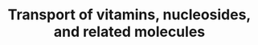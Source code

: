 ---
annotations:
- id: PW:0000103
  parent: regulatory pathway
  type: Pathway Ontology
  value: transport pathway
authors:
- MaintBot
- Khanspers
- ReactomeTeam
- Anwesha
description: This section groups the processes mediated by SLC transporters, by which
  vitamins and cofactors, as well as nucleosides, nucleotides, nucleobases, and related
  molecules cross lipid bilayer membranes (He et al. 2009).<br>The human SLC5A6 encodes
  the Na+-dependent multivitamin transporter SMVT (Prasad et al. 1999). SMVT co-transports
  biotin (vitamin B7), D-Pantothoate (vitamin B5) and lipoic acid into cells with
  Na+ ions electrogenically.<br>Four SLC gene families encode transporters that mediate
  the movement of nucleosides and free purine and pyrimidine bases across the plasma
  membrane. These transporters play key roles in nucleoside and nucleobase uptake
  for salvage pathways of nucleotide synthesis, and in the cellular uptake of nucleoside
  analogues used in the treatment of cancers and viral diseases (He et al. 2009).<br>The
  human gene SLC33A1 encodes acetyl-CoA transporter AT1 (Kanamori et al. 1997). Acetyl-CoA
  is transported to the lumen of the Golgi apparatus, where it serves as the substrate
  of acetyltransferases that O-acetylates sialyl residues of gangliosides and glycoproteins.<br>Nucleotide
  sugars are used as sugar donors by glycosyltransferases to create the sugar chains
  for glycoconjugates such as glycoproteins, polysaccharides and glycolipids. Glycosyltransferases
  reside mainly in the lumen of the Golgi apparatus and endoplasmic reticulum (ER)
  whereas nucleotide sugars are synthesized in the cytosol. The human solute carrier
  family SLC35 encode nucleotide sugar transporters (NSTs), localised on Golgi and
  ER membranes, which can mediate the antiport of nucleotide sugars in exchange for
  the corresponding nucleoside monophosphates (eg. UMP for UDP-sugars) (Handford et
  al. 2006).<br>Long chain fatty acids (LCFAs) can be used for energy sources and
  steroid hormone synthesis and regulate many cellular processes such as inflammation,
  blood pressure, the clotting process, blood lipid levels and the immune response.
  The SLC27A family encode fatty acid transporter proteins (FATPs) (Stahl 2004).<br>The
  SLC gene family members SLCO1 SLCO2 and SLCO3 encode organic anion transporting
  polypeptides (OATPs). OATPs are membrane transport proteins that mediate the sodium-independent
  transport of a wide range of amphipathic organic compounds including bile salts,
  steroid conjugates, thyroid hormones, anionic oligopeptides and numerous drugs (Hagenbuch
  & Meier 2004).  View original pathway at [http://www.reactome.org/PathwayBrowser/#DIAGRAM=425397
  Reactome].
last-edited: 2021-01-25
organisms:
- Homo sapiens
redirect_from:
- /index.php/Pathway:WP1937
- /instance/WP1937
revision: null
schema-jsonld:
- '@context': https://schema.org/
  '@id': https://wikipathways.github.io/pathways/WP1937.html
  '@type': Dataset
  creator:
    '@type': Organization
    name: WikiPathways
  description: This section groups the processes mediated by SLC transporters, by
    which vitamins and cofactors, as well as nucleosides, nucleotides, nucleobases,
    and related molecules cross lipid bilayer membranes (He et al. 2009).<br>The human
    SLC5A6 encodes the Na+-dependent multivitamin transporter SMVT (Prasad et al.
    1999). SMVT co-transports biotin (vitamin B7), D-Pantothoate (vitamin B5) and
    lipoic acid into cells with Na+ ions electrogenically.<br>Four SLC gene families
    encode transporters that mediate the movement of nucleosides and free purine and
    pyrimidine bases across the plasma membrane. These transporters play key roles
    in nucleoside and nucleobase uptake for salvage pathways of nucleotide synthesis,
    and in the cellular uptake of nucleoside analogues used in the treatment of cancers
    and viral diseases (He et al. 2009).<br>The human gene SLC33A1 encodes acetyl-CoA
    transporter AT1 (Kanamori et al. 1997). Acetyl-CoA is transported to the lumen
    of the Golgi apparatus, where it serves as the substrate of acetyltransferases
    that O-acetylates sialyl residues of gangliosides and glycoproteins.<br>Nucleotide
    sugars are used as sugar donors by glycosyltransferases to create the sugar chains
    for glycoconjugates such as glycoproteins, polysaccharides and glycolipids. Glycosyltransferases
    reside mainly in the lumen of the Golgi apparatus and endoplasmic reticulum (ER)
    whereas nucleotide sugars are synthesized in the cytosol. The human solute carrier
    family SLC35 encode nucleotide sugar transporters (NSTs), localised on Golgi and
    ER membranes, which can mediate the antiport of nucleotide sugars in exchange
    for the corresponding nucleoside monophosphates (eg. UMP for UDP-sugars) (Handford
    et al. 2006).<br>Long chain fatty acids (LCFAs) can be used for energy sources
    and steroid hormone synthesis and regulate many cellular processes such as inflammation,
    blood pressure, the clotting process, blood lipid levels and the immune response.
    The SLC27A family encode fatty acid transporter proteins (FATPs) (Stahl 2004).<br>The
    SLC gene family members SLCO1 SLCO2 and SLCO3 encode organic anion transporting
    polypeptides (OATPs). OATPs are membrane transport proteins that mediate the sodium-independent
    transport of a wide range of amphipathic organic compounds including bile salts,
    steroid conjugates, thyroid hormones, anionic oligopeptides and numerous drugs
    (Hagenbuch & Meier 2004).  View original pathway at [http://www.reactome.org/PathwayBrowser/#DIAGRAM=425397
    Reactome].
  keywords:
  - (OATP-A)
  - 29A1
  - 5'-monophosphate
  - '5HT '
  - 'AA '
  - ADP
  - 'ADR '
  - ALB
  - 'ALB '
  - ALB:(GCCA, TCCA)
  - 'APOD '
  - 'ARL2 '
  - ARL2:GTP
  - ARL2:GTP:ARL2BP
  - ARL2:GTP:ARL2BP:SLC25A4
  - ARL2BP
  - 'ARL2BP '
  - ATP
  - 'AVP(20-28) '
  - Ac-CoA
  - 'Ade '
  - 'Ade-Rib '
  - 'BSP '
  - 'Btn '
  - 'CCA '
  - 'CDCA '
  - CMP
  - CMP-Neu5Ac
  - 'Cyt '
  - 'Cyt-Rib '
  - 'DA '
  - 'DDCX '
  - 'DECA '
  - 'DHEA-SO4 '
  - DIGX
  - 'E1S '
  - 'GCCA '
  - GCCA, TCCA
  - GDP-Fuc
  - GDP-Man
  - GMP
  - 'GTP '
  - 'Gua '
  - 'Gua-Rib '
  - 'Hyp '
  - 'Ino '
  - LCFAs
  - 'LCN1 '
  - 'LCN12 '
  - 'LCN15 '
  - 'LCN9 '
  - LCNs
  - LCNs:lipids
  - 'LGCA '
  - 'LINA '
  - 'LIPA '
  - 'MYSA '
  - 'NAd '
  - Na+
  - 'OLEA '
  - 'PALM '
  - PAPS
  - 'PDZD11 '
  - 'PGD2 '
  - 'PGE1 '
  - 'PGE2 '
  - 'PGF2a '
  - PGT substrates
  - 'PanK '
  - 'SLC16A2 '
  - SLC25A4
  - 'SLC25A4 '
  - 'SLC25A5 '
  - SLC25A5,6 dimers
  - 'SLC25A6 '
  - 'SLC27A1 '
  - SLC27A1,4,6
  - 'SLC27A4 '
  - 'SLC27A6 '
  - SLC28A1
  - SLC28A2
  - SLC28A3
  - 'SLC29A1 '
  - SLC29A1-like
  - 'SLC29A2 '
  - SLC29A2-like
  - SLC29A3
  - SLC29A4
  - SLC33A1
  - SLC35A1
  - SLC35A2
  - SLC35A3
  - 'SLC35B2 '
  - SLC35B2,3
  - 'SLC35B3 '
  - SLC35B4
  - SLC35C1
  - 'SLC35D1 '
  - SLC35D1 hexamer
  - SLC35D2
  - 'SLC5A6 '
  - SLC5A6:PDZD11
  - SLCO1A2
  - SLCO1B1
  - 'SLCO1B1 '
  - SLCO1B3
  - 'SLCO1C1 '
  - SLCO2A1
  - SLCO2B1
  - SLCO2B1 substrates
  - SLCO3A1 substrates
  - SLCO3A1-1
  - 'SLCO4A1 '
  - SLCO4C1
  - SLCOs, SLC16A2 dimer
  - 'STEA '
  - 'T3 '
  - T3,T4
  - 'T4 '
  - 'TCCA '
  - 'TCDCA '
  - 'Thy '
  - 'Thy-dRib '
  - 'UDP-Gal '
  - UDP-Gal, UDP-GalNAc
  - 'UDP-GalNAc '
  - 'UDP-Glc '
  - UDP-GlcA
  - UDP-GlcNAc
  - 'UDP-GlcNAc '
  - UDP-GlcNAc, UDP-Glc
  - UDP-Xyl
  - UMP
  - 'Ura '
  - 'Ura-Rib '
  - albumin:bile salt
  - and acid (OATP-A)
  - bile salts and acids
  - by SMVT
  - complex
  - 'dA '
  - guanosine
  - ligands of SLC28A1
  - ligands of SLC28A2
  - ligands of SLC28A3 &
  - ligands of SLC29A2
  - ligands of SLC29A4
  - lipids
  - 'lipids '
  - nucleosides
  - proteins
  - uridine
  - vitamins transported
  license: CC0
  name: Transport of vitamins, nucleosides, and related molecules
seo: CreativeWork
title: Transport of vitamins, nucleosides, and related molecules
wpid: WP1937
---